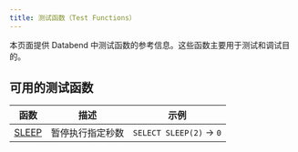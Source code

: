 ```yaml
---
title: 测试函数（Test Functions）
---
```


本页面提供 Databend 中测试函数的参考信息。这些函数主要用于测试和调试目的。

## 可用的测试函数

| 函数 | 描述 | 示例 |
|----------|-------------|--------|
| [SLEEP](sleep) | 暂停执行指定秒数 | `SELECT SLEEP(2)` → `0` |